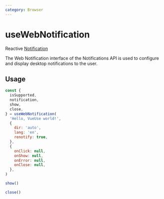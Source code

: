 ```yaml
---
category: Browser
---
```


# useWebNotification

Reactive [Notification](https://developer.mozilla.org/en-US/docs/Web/API/notification)

The Web Notification interface of the Notifications API is used to configure and display desktop notifications to the user.

## Usage

```js
const {
  isSupported,
  notification,
  show,
  close,
} = useWebNotification(
  'Hello, VueUse world!',
  {
    dir: 'auto',
    lang: 'en',
    renotify: true,
  },
  {
    onClick: null,
    onShow: null,
    onError: null,
    onClose: null,
  },
)

show()

close()
```